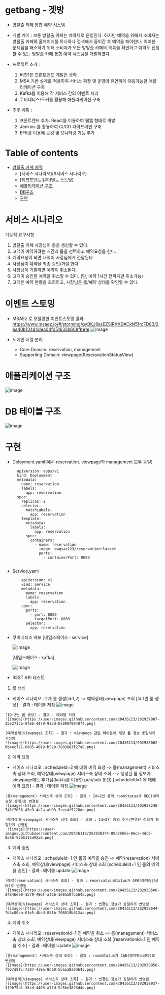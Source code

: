 # getbang - 겟방
- 방탈출 카페 통합 예약 시스템
- 개발 계기 : 보통 방탈출 카페는 예약제로 운영된다. 하지만 예약을 위해서 소비자는 방탈출 카페의 홈페이지를 하나하나 검색해서 들어간 후 예약을 해야한다. 이러한 문제점을 해소하기 위해 소비자가 모든 방탈출 카페의 목록을 확인하고 예약도 진행할 수 있는 방탈출 카페 통합 예약 시스템을 개발하였다.
- 프로젝트 소개 : 
  1. 버전1은 프론트엔드 개발은 생략
  2. MSA 기반 설계를 적용하여 서비스 확장 및 운영에 유연하게 대응가능한 애플리케이션 구축
  3. Kafka를 이용해 각 서비스 간의 이벤트 처리
  4. 쿠버네티스/도커를 활용해 애플리케이션 구축
 
- 추후 계획 : 
  1. 프론트엔드 추가. React를 이용하여 웹앱 형태로 개발
  2. Jenkins 를 활용하여 CI/CD 파이프라인 구축
  3. EFK를 이용해 로깅 및 모니터링 기능 추가

# Table of contents

- [방탈출 카페 예약](#---)
  - [서비스 시나리오](#서비스 시나리오)
  - [체크포인트](#이벤트 스토밍)
  - [애플리케이션 구조](#애플리케이션구조)
  - [DB구조](#DB구조)
  - [구현](#구현)

# 서비스 시나리오


기능적 요구사항
1. 방탈출 카페 사장님이 룸을 생성할 수 있다.
2. 고객이 예약하려는 시간과 룸을 선택하고 예약요청을 한다.
3. 예약요청이 되면 내역이 사장님에게 전달된다
4. 사장님이 예약을 최종 승인/거절 한다
5. 사장님이 거절하면 예약이 취소된다.
6. 고객이 승인된 예약을 취소할 수 있다. (단, 예약 1시간 전까지만 취소가능)
7. 고객은 예약 현황을 조회하고, 사장님은 룸/예약 상태를 확인할 수 있다.

 
# 이벤트 스토밍

- MSAEz 로 모델링한 이벤트스토밍 결과: https://www.msaez.io/#/storming/gvBKJ8asEZSiRXXDACkN51rc7D83/2ea40b104d4dea04fd51633b608fbe1e
  ![image](https://user-images.githubusercontent.com/20436113/200521709-fdb79870-2ef3-4dcd-b138-fc5475dae2e1.png)


- 도메인 서열 분리 
    - Core Domain:  reservation, management
    - Supporting Domain:  viewpage(ReseravationStatusView)
    
# 애플리케이션 구조
  ![image](https://user-images.githubusercontent.com/20436113/202940634-ab366e4b-3864-4cf3-b0d8-96c750fed7fd.png)


  
# DB 테이블 구조
  ![image](https://user-images.githubusercontent.com/20436113/202624539-e083093b-8310-4ea2-95db-be0209f5f740.png)


# 구현

- Deloyment.yaml(예시 reservation. viewpage와 management 모두 동일)
    ```
      apiVersion: apps/v1
      kind: Deployment
      metadata:
        name: reservation
        labels:
          app: reservation
      spec:
        replicas: 2
        selector:
          matchLabels:
            app: reservation
        template:
          metadata:
            labels:
              app: reservation
          spec:
            containers:
              - name: reservation
                image: ewqsaz123/reservation:latest
                ports:
                  - containerPort: 8080
     
    ```
- Service.yaml
    ```
        apiVersion: v1
        kind: Service
        metadata:
          name: reservation
          labels:
            app: reservation
        spec:
          ports:
            - port: 8080
              targetPort: 8080
          selector:
            app: reservation
    ```
    
    
- 쿠버네티스 배포
  [네임스페이스 : service]
  
  ![image](https://user-images.githubusercontent.com/20436113/202939430-5cf6c627-d144-49d0-ac12-da22ee52f30c.png)

  [네임스페이스 : kafka]
  
  ![image](https://user-images.githubusercontent.com/20436113/202939898-a0648888-a67b-4420-b3ee-886d423161de.png)

    
- REST API 테스트
 1. 룸 생성
   - 케이스 시나리오 : 2개 룸 생성(id:1,2) -> 예약상태(viewpage) 조회 
    [Id:1번 룸 생성] - 결과 : 테이블 저장
    ![image](https://user-images.githubusercontent.com/20436113/202937818-7ea82eb9-15e7-4b67-bd98-f2c5f0a956e9.png)
    
    [ID:2번 룸 생성] - 결과 : 테이블 저장
    ![image](https://user-images.githubusercontent.com/20436113/202937887-256271cb-9fe6-4479-925d-8509078940f4.png)
    
    [예약상태(viewpage) 조회] - 결과 : viewpage 관련 테이블에 해당 룸 정보 동일하게 저장됨
    ![image](https://user-images.githubusercontent.com/20436113/202938062-6b4ecf21-6d85-4019-b529-7803863f27a8.png)

    
 2. 예약 요청
   - 케이스 시나리오 : scheduleId=2 에 대해 예약 요청 -> 룸(management) 서비스측 상태 조회, 예약상태(viewpage) 서비스측 상태 조회
   --> 생성된 룸 정보가 viewpage에도 추가됨(kakfa를 이용한 pub/sub 통신) 
    [scheduleId=1 에 대해 예약 요청] - 결과 : 테이블 저장
    ![image](https://user-images.githubusercontent.com/20436113/202938191-638c011a-ff9a-4ec3-b0a1-6605658496bc.png)
    
    [룸(management) 서비스측 상태 조회] - 결과 : Id=2인 룸의 roomStatus가 REQ(예약요청 상태)로 변경됨
    ![image](https://user-images.githubusercontent.com/20436113/202938248-741f7056-45e9-4c2a-ab93-7cec4f5278de.png)
    
    [예약상태(viewpage) 서비스측 상태 조회] - 결과 : Id=2인 룸의 추가/변경된 정보가 동일하게 반영됨
     ![image](https://user-images.githubusercontent.com/20436113/202938374-89a7506e-06ca-4dc5-8e86-57b5114d92a4.png)


 3. 예약 승인
   - 케이스 시나리오 : scheduleId=1 인 룸의 예약을 승인 -> 예약(reservation) 서비스측 조회, 예약상태(viewpage) 서비스측 상태 조회
    [scheduleId=1 인 룸의 예약을 승인] - 결과 : 테이블 update
    ![image](https://user-images.githubusercontent.com/20436113/202938447-75aa26c7-1ac7-457c-a833-d1f3ac4db411.png)
    
    [예약(reservation) 서비스측 조회] - 결과 : reservationStatus가 APR(예약승인상태)로 변경됨
    ![image](https://user-images.githubusercontent.com/20436113/202938508-24846ee0-1579-486f-af66-1e9a50fbb64a.png)
     
    [예약상태(viewpage) 서비스측 상태 조회] - 결과 : 변경된 정보가 동일하게 반영됨
    ![image](https://user-images.githubusercontent.com/20436113/202938644-7d4c80ca-01e5-4bcd-831b-708019b812aa.png)


 4. 예약 취소
   - 케이스 시나리오 : reservationId=1 인 예약을 취소 -> 룸(management) 서비스측 상태 조회, 예약상태(viewpage) 서비스측 상태 조회
    [reservationId=1 인 예약을 취소] - 결과 : 테이블 Update
    ![image](https://user-images.githubusercontent.com/20436113/202938798-f2a450a4-3112-4a6e-a96a-49b9848ff469.png)

    [룸(management) 서비스측 상태 조회] - 결과 : roomStatus가 CAN(예약취소상태)로 변경됨
    ![image](https://user-images.githubusercontent.com/20436113/202938858-f067d9fc-7387-4a8a-8da0-5ba5a830d643.png)

    [예약상태(viewpage) 서비스측 상태 조회] - 결과 : 변경된 정보가 동일하게 반영됨
    ![image](https://user-images.githubusercontent.com/20436113/202938937-3f9675a1-38cd-4408-a77d-9c5be3828d4e.png)


